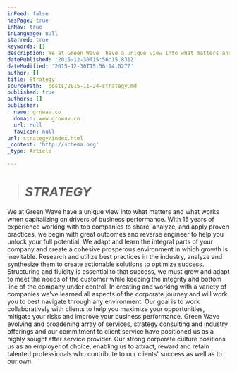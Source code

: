 ```yaml
---
inFeed: false
hasPage: true
inNav: true
inLanguage: null
starred: true
keywords: []
description: We at Green Wave  have a unique view into what matters and what works when capitalizing on drivers of business performance. With 15 years of experience worki
datePublished: '2015-12-30T15:56:15.831Z'
dateModified: '2015-12-30T15:56:14.027Z'
author: []
title: Strategy
sourcePath: _posts/2015-11-24-strategy.md
published: true
authors: []
publisher:
  name: grnwav.co
  domain: www.grnwav.co
  url: null
  favicon: null
url: strategy/index.html
_context: 'http://schema.org'
_type: Article

---
```

> # **_STRATEGY_**

We at Green Wave have a unique view into what matters and what works when capitalizing on drivers of business performance. With 15 years of experience working with top companies to share, analyze, and apply proven practices, we begin with great outcomes and reverse engineer to help you unlock your full potential. We adapt and learn the integral parts of your company and create a cohesive prosperous environment in which growth is inevitable. Research and utilize best practices in the industry, analyze and synthesize them to create actionable solutions to optimize success. Structuring and fluidity is essential to that success, we must grow and adapt to meet the needs of the customer while keeping the integrity and bottom line of the company under control. In creating and working with a variety of companies we've learned all aspects of the corporate journey and will work you to best navigate through any environment. Our goal is to work collaboratively with clients to help you maximize your opportunities, mitigate your risks and improve your business performance. Green Wave  evolving and broadening array of services, strategy consulting and industry offerings and our commitment to client service have positioned us as a highly sought after service provider.   Our strong corporate culture positions us as an employer of choice, enabling us to attract, reward and retain talented professionals who contribute to our clients' success as well as to our own.